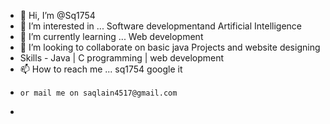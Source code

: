 - 👋 Hi, I’m @Sq1754
- 👀 I’m interested in ... Software developmentand Artificial Intelligence
- 🌱 I’m currently learning ... Web development
- 💞️ I’m looking to collaborate on basic java Projects and website designing
- Skills - Java | C programming  | web development 
- 📫 How to reach me ... sq1754 google it
-     or mail me on saqlain4517@gmail.com
- 

<!---
Sq1754/Sq1754 is a ✨ special ✨ repository because its `README.md` (this file) appears on your GitHub profile.
You can click the Preview link to take a look at your changes.
--->
